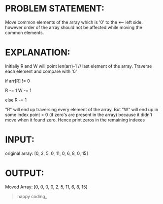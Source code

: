 # PROBLEM STATEMENT:

Move common elements of the array which is '0' to the <-- left side.
however order of the array should not be affected while moving the common elements.

# EXPLANATION:

Initially R and W will point len(arr)-1 // last element of the array.
Traverse each element and compare with '0'

if arr[R] != 0

R -= 1
W -= 1

else
R -= 1

"R" will end up traversing every element of the array.
But "W" will end up in some index point > 0 (if zero's are present in the array)
because it didn't move when it found zero.
Hence print zeros in the remaining indexes

# INPUT:

original array: [0, 2, 5, 0, 11, 0, 6, 8, 0, 15]

# OUTPUT:

Moved Array: [0, 0, 0, 0, 2, 5, 11, 6, 8, 15]

> happy coding\_
